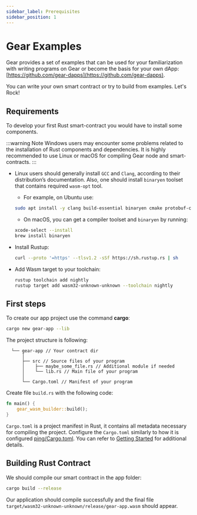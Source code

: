 ```yaml
---
sidebar_label: Prerequisites
sidebar_position: 1
---
```


# Gear Examples

Gear provides a set of examples that can be used for your familiarization with writing programs on Gear or become the basis for your own dApp: [https://github.com/gear-dapps](https://github.com/gear-dapps).

You can write your own smart contract or try to build from examples. Let's Rock!

## Requirements

To develop your first Rust smart-contract you would have to install some components.

:::warning Note
Windows users may encounter some problems related to the installation of Rust components and dependencies.
It is highly recommended to use Linux or macOS for compiling Gear node and smart-contracts. 
:::

- Linux users should generally install `GCC` and `Clang`, according to their distribution’s documentation. Also, one should install `binaryen` toolset that contains required `wasm-opt` tool.

    - For example, on Ubuntu use:
    ```bash
    sudo apt install -y clang build-essential binaryen cmake protobuf-compiler
    ```
    - On macOS, you can get a compiler toolset and `binaryen` by running:
    ```bash
    xcode-select --install
    brew install binaryen
    ```

- Install Rustup:

    ```bash
    curl --proto '=https' --tlsv1.2 -sSf https://sh.rustup.rs | sh
    ```

- Add Wasm target to your toolchain:

    ```bash
    rustup toolchain add nightly
    rustup target add wasm32-unknown-unknown --toolchain nightly
    ```

## First steps

To create our app project use the command **cargo**:

```bash
cargo new gear-app --lib
```

The project structure is following:

```
  └── gear-app // Your contract dir
      │
      ├── src // Source files of your program
      │    ├── maybe_some_file.rs // Additional module if needed
      │    └── lib.rs // Main file of your program
      │
      └── Cargo.toml // Manifest of your program
```

Create file `build.rs` with the following code:

```rust
fn main() {
    gear_wasm_builder::build();
}
```

`Cargo.toml` is a project manifest in Rust, it contains all metadata necessary for compiling the project.
Configure the `Cargo.toml` similarly to how it is configured [ping/Cargo.toml](https://github.com/gear-dapps/ping/blob/master/Cargo.toml). You can refer to [Getting Started](/docs/getting-started-in-5-minutes.md) for additional details.

## Building Rust Contract

We should compile our smart contract in the app folder:

```bash
cargo build --release
```

Our application should compile successfully and the final file `target/wasm32-unknown-unknown/release/gear-app.wasm` should appear.
